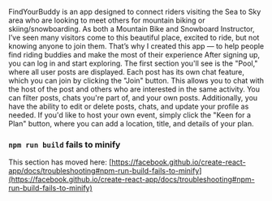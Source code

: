 FindYourBuddy is an app designed to connect riders visiting the Sea to Sky area who are looking to meet others for mountain biking or skiing/snowboarding. As both a Mountain Bike and Snowboard Instructor, I’ve seen many visitors come to this beautiful place, excited to ride, but not knowing anyone to join them. That’s why I created this app — to help people find riding buddies and make the most of their experience
After signing up, you can log in and start exploring. The first section you'll see is the "Pool," where all user posts are displayed. Each post has its own chat feature, which you can join by clicking the "Join" button. This allows you to chat with the host of the post and others who are interested in the same activity.
You can filter posts, chats you're part of, and your own posts. Additionally, you have the ability to edit or delete posts, chats, and update your profile as needed. If you'd like to host your own event, simply click the "Keen for a Plan" button, where you can add a location, title, and details of your plan.

### `npm run build` fails to minify

This section has moved here: [https://facebook.github.io/create-react-app/docs/troubleshooting#npm-run-build-fails-to-minify](https://facebook.github.io/create-react-app/docs/troubleshooting#npm-run-build-fails-to-minify)
